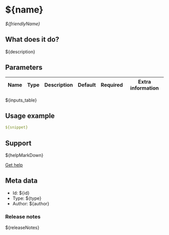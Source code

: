 # ${name}
*${friendlyName}*

## What does it do?

${description}


## Parameters


| Name | Type  | Description   | Default  | Required    | Extra information | 
|---|---|---|---|---|---|
${inputs_table}


## Usage example

```yaml
${snippet}
```

## Support

${helpMarkDown}   

[Get help](${helpUrl})  

## Meta data

- Id: ${id}  
- Type: ${type}  
- Author: ${author}  

### Release notes

${releaseNotes}
